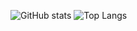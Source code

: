 ![GitHub stats](https://github-readme-stats.vercel.app/api?username=cmalagacode&show_icons=true&theme=tokyonight)
![Top Langs](https://github-readme-stats.vercel.app/api/top-langs/?username=cmalagacode&layout=compact)


